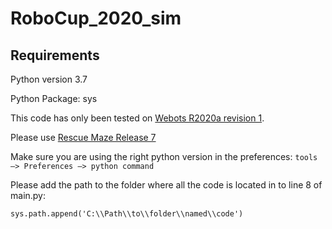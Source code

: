 # RoboCup_2020_sim

## Requirements

Python version 3.7

Python Package: sys

This code has only been tested on [Webots R2020a revision 1](https://github.com/cyberbotics/webots/releases/tag/R2020a-rev1).

Please use [Rescue Maze Release 7](https://github.com/Shadow149/RescueMaze/releases/tag/v1.2.3)

Make sure you are using the right python version in the preferences: ```tools —> Preferences —> python command```

Please add the path to the folder where all the code is located in to line 8 of main.py:
```
sys.path.append('C:\\Path\\to\\folder\\named\\code')
```
